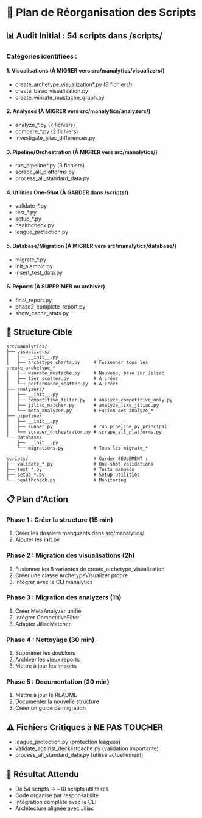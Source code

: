 # 🧹 Plan de Réorganisation des Scripts

## 📊 Audit Initial : 54 scripts dans /scripts/

### Catégories identifiées :

#### 1. **Visualisations** (À MIGRER vers src/manalytics/visualizers/)
- create_archetype_visualization*.py (8 fichiers!)
- create_basic_visualization.py
- create_winrate_mustache_graph.py

#### 2. **Analyses** (À MIGRER vers src/manalytics/analyzers/)
- analyze_*.py (7 fichiers)
- compare_*.py (2 fichiers)
- investigate_jiliac_differences.py

#### 3. **Pipeline/Orchestration** (À MIGRER vers src/manalytics/)
- run_pipeline*.py (3 fichiers)
- scrape_all_platforms.py
- process_all_standard_data.py

#### 4. **Utilities One-Shot** (À GARDER dans /scripts/)
- validate_*.py
- test_*.py
- setup_*.py
- healthcheck.py
- league_protection.py

#### 5. **Database/Migration** (À MIGRER vers src/manalytics/database/)
- migrate_*.py
- init_alembic.py
- insert_test_data.py

#### 6. **Reports** (À SUPPRIMER ou archiver)
- final_report.py
- phase2_complete_report.py
- show_cache_stats.py

## 🎯 Structure Cible

```
src/manalytics/
├── visualizers/
│   ├── __init__.py
│   ├── archetype_charts.py     # Fusionner tous les create_archetype_*
│   ├── winrate_mustache.py     # Nouveau, basé sur Jiliac
│   ├── tier_scatter.py         # À créer
│   └── performance_scatter.py  # À créer
├── analyzers/
│   ├── __init__.py
│   ├── competitive_filter.py   # analyze_competitive_only.py
│   ├── jiliac_matcher.py       # analyze_like_jiliac.py
│   └── meta_analyzer.py        # Fusion des analyze_*
├── pipeline/
│   ├── __init__.py
│   ├── runner.py               # run_pipeline.py principal
│   └── scraper_orchestrator.py # scrape_all_platforms.py
└── database/
    ├── __init__.py
    └── migrations.py           # Tous les migrate_*

scripts/                        # Garder SEULEMENT :
├── validate_*.py               # One-shot validations
├── test_*.py                   # Tests manuels
├── setup_*.py                  # Setup utilities
└── healthcheck.py              # Monitoring
```

## 📋 Plan d'Action

### Phase 1 : Créer la structure (15 min)
1. Créer les dossiers manquants dans src/manalytics/
2. Ajouter les __init__.py

### Phase 2 : Migration des visualisations (2h)
1. Fusionner les 8 variantes de create_archetype_visualization
2. Créer une classe ArchetypeVisualizer propre
3. Intégrer avec le CLI manalytics

### Phase 3 : Migration des analyzers (1h)
1. Créer MetaAnalyzer unifié
2. Intégrer CompetitiveFilter
3. Adapter JiliacMatcher

### Phase 4 : Nettoyage (30 min)
1. Supprimer les doublons
2. Archiver les vieux reports
3. Mettre à jour les imports

### Phase 5 : Documentation (30 min)
1. Mettre à jour le README
2. Documenter la nouvelle structure
3. Créer un guide de migration

## ⚠️ Fichiers Critiques à NE PAS TOUCHER
- league_protection.py (protection leagues)
- validate_against_decklistcache.py (validation importante)
- process_all_standard_data.py (utilisé actuellement)

## 🎉 Résultat Attendu
- De 54 scripts → ~10 scripts utilitaires
- Code organisé par responsabilité
- Intégration complète avec le CLI
- Architecture alignée avec Jiliac